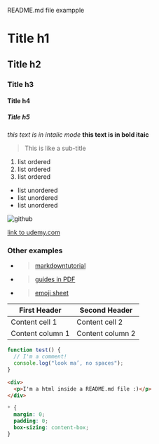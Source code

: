 README.md file exampple

# Title h1

## Title h2

### Title h3

#### Title h4

##### Title h5

_this text is in intalic mode_
**this text is in bold itaic**

> This is like a sub-title

1. list ordered
2. list ordered
3. list ordered

- list unordered
- list unordered
- list unordered

![github](https://www.udemy.com/staticx/udemy/images/v6/logo-coral.svg)

[link to udemy.com](https://www.udemy.com/)

### Other examples

- > [markdowntutorial](https://www.markdowntutorial.com/)
- > [guides in PDF](https://guides.github.com/pdfs/markdown-cheatsheet-online.pdf)
- > [emoji sheet](https://www.webfx.com/tools/emoji-cheat-sheet/)

| First Header     | Second Header    |
| ---------------- | ---------------- |
| Content cell 1   | Content cell 2   |
| Content column 1 | Content column 2 |

```javascript
function test() {
  // I'm a comment!
  console.log("look ma’, no spaces");
}
```

```html
<div>
  <p>I'm a html inside a README.md file :)</p>
</div>
```

```css
* {
  margin: 0;
  padding: 0;
  box-sizing: content-box;
}
```
